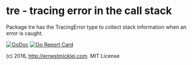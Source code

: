 # tre - tracing error in the call stack

Package tre has the TracingError type to collect stack information when an error is caught.

[![GoDoc](https://godoc.org/github.com/emicklei/tre?status.svg)](https://godoc.org/github.com/emicklei/tre)
[![Go Report Card](https://goreportcard.com/badge/github.com/emicklei/tre)](https://goreportcard.com/report/github.com/emicklei/tre)

(c) 2016, http://ernestmicklei.com. MIT License